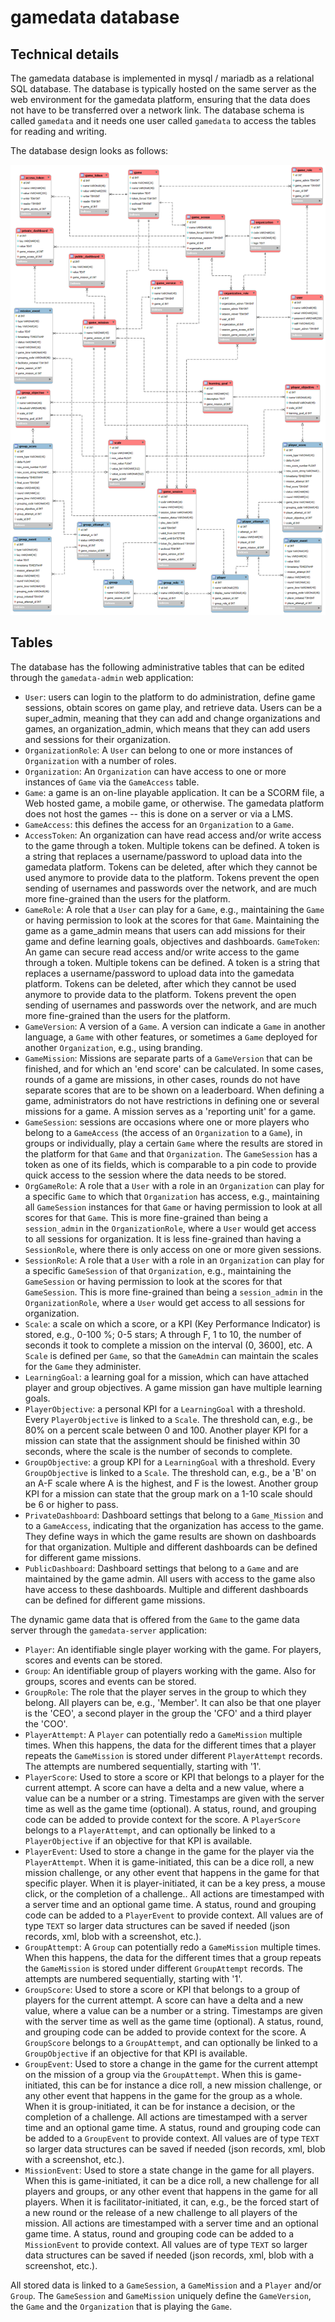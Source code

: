# gamedata database

## Technical details

The gamedata database is implemented in mysql / mariadb as a relational SQL database. The database is typically hosted on the same server as the web environment for the gamedata platform, ensuring that the data does not have to be transferred over a network link. The database schema is called `gamedata` and it needs one user called `gamedata` to access the tables for reading and writing.

The database design looks as follows:

![](20241130_Gamedata.png) 


## Tables

The database has the following administrative tables that can be edited through the `gamedata-admin` web application:

* `User`: users can login to the platform to do administration, define game sessions, obtain scores on game play, and retrieve data. Users can be a super_admin, meaning that they can add and change organizations and games, an organization_admin, which means that they can add users and sessions for their organization.
* `OrganizationRole`: A `User` can belong to one or more instances of `Organization` with a number of roles.
* `Organization`: An `Organization` can have access to one or more instances of `Game` via the `GameAccess` table.
* `Game`: a game is an on-line playable application. It can be a SCORM file, a Web hosted game, a mobile game, or otherwise. The gamedata platform does not host the games -- this is done on a server or via a LMS.
* `GameAccess`: this defines the access for an `Organization` to a `Game`. 
* `AccessToken`: An organization can have read access and/or write access to the game through a token. Multiple tokens can be defined. A token is a string that replaces a username/password to upload data into the gamedata platform. Tokens can be deleted, after which they cannot be used anymore to provide data to the platform. Tokens prevent the open sending of usernames and passwords over the network, and are much more fine-grained than the users for the platform.
* `GameRole`: A role that a `User` can play for a `Game`, e.g., maintaining the `Game` or having permission to look at the scores for that `Game`. Maintaining the game as a game_admin means that users can add missions for their game and define learning goals, objectives and dashboards.
`GameToken`: An game can secure read access and/or write access to the game through a token. Multiple tokens can be defined. A token is a string that replaces a username/password to upload data into the gamedata platform. Tokens can be deleted, after which they cannot be used anymore to provide data to the platform. Tokens prevent the open sending of usernames and passwords over the network, and are much more fine-grained than the users for the platform.
* `GameVersion`: A version of a `Game`. A version can indicate a `Game` in another language, a `Game` with other features, or sometimes a `Game` deployed for another `Organization`, e.g., using branding.
* `GameMission`: Missions are separate parts of a `GameVersion` that can be finished, and for which an 'end score' can be calculated. In some cases, rounds of a game are missions, in other cases, rounds do not have separate scores that are to be shown on a leaderboard. When defining a game, administrators do not have restrictions in defining one or several missions for a game. A mission serves as a 'reporting unit' for a game.
* `GameSession`: sessions are occasions where one or more players who belong to a `GameAccess` (the access of an `Organization` to a `Game`), in groups or individually, play a certain `Game` where the results are stored in the platform for that `Game` and that `Organization`. The `GameSession` has a token as one of its fields, which is comparable to a pin code to provide quick access to the session where the data needs to be stored. 
* `OrgGameRole`: A role that a `User` with a role in an `Organization` can play for a specific `Game` to which that `Organization` has access, e.g., maintaining all `GameSession` instances for that `Game` or having permission to look at all scores for that `Game`. This is more fine-grained than being a `session_admin` in the `OrganizationRole`, where a `User` would get access to all sessions for organization. It is less fine-grained than having a `SessionRole`, where there is only access on one or more given sessions.
* `SessionRole`: A role that a `User` with a role in an `Organization` can play for a specific `GameSession` of that `Organization`, e.g., maintaining the `GameSession` or having permission to look at the scores for that `GameSession`. This is more fine-grained than being a `session_admin` in the `OrganizationRole`, where a `User` would get access to all sessions for organization.
* `Scale`: a scale on which a score, or a KPI (Key Performance Indicator) is stored, e.g., 0-100 %; 0-5 stars; A through F, 1 to 10, the number of seconds it took to complete a mission on the interval (0, 3600], etc. A `Scale` is defined per `Game`, so that the `GameAdmin` can maintain the scales for the `Game` they administer.
* `LearningGoal`: a learning goal for a mission, which can have attached player and group objectives. A game mission gan have multiple learning goals.
* `PlayerObjective`: a personal KPI for a `LearningGoal` with a threshold. Every `PlayerObjective` is linked to a `Scale`. The threshold can, e.g., be 80% on a percent scale between 0 and 100. Another player KPI for a mission can state that the assignment should be finished within 30 seconds, where the scale is the number of seconds to complete.
* `GroupObjective`: a group KPI for a `LearningGoal` with a threshold. Every `GroupObjective` is linked to a `Scale`. The threshold can, e.g., be a 'B' on an A-F scale where A is the highest, and F is the lowest. Another group KPI for a mission can state that the group mark on a 1-10 scale should be 6 or higher to pass.
* `PrivateDashboard`: Dashboard settings that belong to a `Game_Mission` and to a `GameAccess`, indicating that the organization has access to the game. They define ways in which the game results are shown on dashboards for that organization. Multiple and different dashboards can be defined for different game missions. 
* `PublicDashboard`: Dashboard settings that belong to a `Game` and are maintained by the game admin. All users with access to the game also have access to these dashboards. Multiple and different dashboards can be defined for different game missions. 

The dynamic game data that is offered from the `Game` to the game data server through the `gamedata-server` application:

* `Player`: An identifiable single player working with the game. For players, scores and events can be stored.
* `Group`: An identifiable group of players working with the game. Also for groups, scores and events can be stored.
* `GroupRole`: The role that the player serves in the group to which they belong. All players can be, e.g., 'Member'. It can also be that one player is the 'CEO', a second player in the group the 'CFO' and a third player the 'COO'. 
* `PlayerAttempt`: A `Player` can potentially redo a `GameMission` multiple times. When this happens, the data for the different times that a player repeats the `GameMission` is stored under different `PlayerAttempt` records. The attempts are numbered sequentially, starting with '1'.
* `PlayerScore`: Used to store a score or KPI that belongs to a player for the current attempt. A score can have a delta and a new value, where a value can be a number or a string. Timestamps are given with the server time as well as the game time (optional). A status, round, and grouping code can be added to provide context for the score. A `PlayerScore` belongs to a `PlayerAttempt`, and can optionally be linked to a `PlayerObjective` if an objective for that KPI is available.
* `PlayerEvent`: Used to store a change in the game for the player via the `PlayerAttempt`. When it is game-initiated, this can be a dice roll, a new mission challenge, or any other event that happens in the game for that specific player. When it is player-initiated, it can be a key press, a mouse click, or the completion of a challenge.. All actions are timestamped with a server time and an optional game time. A status, round and grouping code can be added to a `PlayerEvent` to provide context. All values are of type `TEXT` so larger data structures can be saved if needed (json records, xml, blob with a screenshot, etc.). 
* `GroupAttempt`: A `Group` can potentially redo a `GameMission` multiple times. When this happens, the data for the different times that a group repeats the `GameMission` is stored under different `GroupAttempt` records. The attempts are numbered sequentially, starting with '1'.
* `GroupScore`: Used to store a score or KPI that belongs to a group of players for the current attempt. A score can have a delta and a new value, where a value can be a number or a string. Timestamps are given with the server time as well as the game time (optional). A status, round, and grouping code can be added to provide context for the score. A `GroupScore` belongs to a `GroupAttempt`, and can optionally be linked to a `GroupObjective` if an objective for that KPI is available.
* `GroupEvent`: Used to store a change in the game for the current attempt on the mission of a group via the `GroupAttempt`. When this is game-initiated, this can be for instance a dice roll, a new mission challenge, or any other event that happens in the game for the group as a whole. When it is group-initiated, it can be for instance a decision, or the completion of a challenge. All actions are timestamped with a server time and an optional game time. A status, round and grouping code can be added to a `GroupEvent` to provide context. All values are of type `TEXT` so larger data structures can be saved if needed (json records, xml, blob with a screenshot, etc.). 
* `MissionEvent`: Used to store a state change in the game for all players. When this is game-initiated, it can be a dice roll, a new challenge for all players and groups, or any other event that happens in the game for all players. When it is facilitator-initiated, it can, e.g., be the forced start of a new round or the release of a new challenge to all players of the mission. All actions are timestamped with a server time and an optional game time. A status, round and grouping code can be added to a `MissionEvent` to provide context. All values are of type `TEXT` so larger data structures can be saved if needed (json records, xml, blob with a screenshot, etc.). 


All stored data is linked to a `GameSession`, a `GameMission` and a `Player` and/or `Group`. The `GameSession` and `GameMission` uniquely define the `GameVersion`, the `Game` and the `Organization` that is playing the `Game`. 
